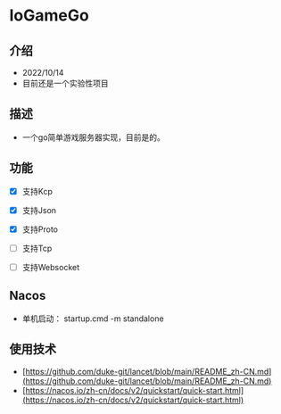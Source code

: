 # IoGameGo
## 介绍
- 2022/10/14
- 目前还是一个实验性项目

## 描述
- 一个go简单游戏服务器实现，目前是的。

## 功能
- [x] 支持Kcp
- [x] 支持Json
- [x] 支持Proto
- [ ] 支持Tcp
- [ ] 支持Websocket



## Nacos
- 单机启动： startup.cmd -m standalone


## 使用技术
- [https://github.com/duke-git/lancet/blob/main/README_zh-CN.md](https://github.com/duke-git/lancet/blob/main/README_zh-CN.md)
- [https://nacos.io/zh-cn/docs/v2/quickstart/quick-start.html](https://nacos.io/zh-cn/docs/v2/quickstart/quick-start.html)